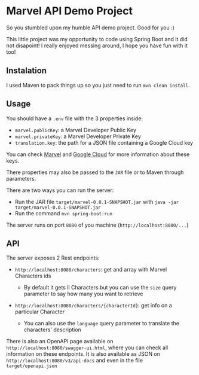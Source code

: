 # Marvel API Demo Project

So you stumbled upon my humble API demo project. Good for you :)

This little project was my opportunity to code using Spring Boot and it did not disapoint!
I really enjoyed messing around, I hope you have fun with it too!

## Instalation

I used Maven to pack things up so you just need to run `mvn clean install`.


## Usage

You should have a `.env` file with the 3 properties inside:
* `marvel.publicKey`: a Marvel Developer Public Key
* `marvel.privateKey`: a Marvel Developer Private Key
* `translation.key`: the path for a JSON file containing a Google Cloud key

You can check [Marvel](https://developer.marvel.com/documentation/getting_started) and [Google Cloud](https://cloud.google.com/docs/authentication/production) for more information about these keys.

There properties may also be passed to the `JAR` file or to Maven through parameters.

There are two ways you can run the server:

  * Run the JAR file `target/marvel-0.0.1-SNAPSHOT.jar` with `java -jar target/marvel-0.0.1-SNAPSHOT.jar`
  * Run the command `mvn spring-boot:run`
  
The server runs on port `8080` of you machine (`http://localhost:8080/...`)
  
  
## API 

The server exposes 2 Rest endpoints:

* `http://localhost:8080/characters`: get and array with Marvel Characters ids
  * By default it gets ll Characters but you can use the `size` query parameter to say how many you want to retrieve
  
* `http://localhost:8080/characters/{characterId}`: get info on a particular Character
  * You can also use the `language` query parameter to translate the characters' description
  
There is also an OpenAPI page available on `http://localhost:8080/swagger-ui.html`, where you can check all information on these endpoints.
It is also available as JSON on `http://localhost:8080/v3/api-docs` and even in the file `target/openapi.json`
